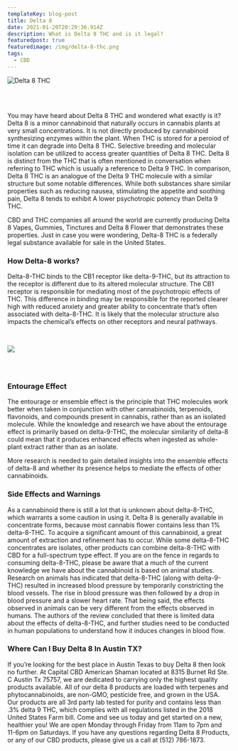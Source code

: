 ```yaml
---
templateKey: blog-post
title: Delta 8
date: 2021-01-20T20:29:36.914Z
description: What is Delta 8 THC and is it legal?
featuredpost: true
featuredimage: /img/delta-8-thc.png
tags:
  - CBD
---
```

![Delta 8 THC](/img/delta-8-thc.png "Delta 8 THC in Austin Tx")

<br><br>

You may have heard about Delta 8 THC and wondered what exactly is it?  Delta 8 is a minor cannabinoid that naturally occurs in cannabis plants at very small concentrations. It is not directly produced by cannabinoid synthesizing enzymes within the plant.  When THC is stored for a peroiod of time it can degrade into Delta 8 THC.  Selective breeding and molecular isolation can be utilized to access greater quantities of Delta 8 THC.  Delta 8 is distinct from the THC that is often mentioned in conversation when referring to THC which is usually a reference to Delta 9 THC.  In comparison, Delta 8 THC is an analogue of the Delta 9 THC molecule with a similar structure but some notable differences. While both substances share similar properties such as reducing nausea, stimulating the appetite and soothing pain, Delta 8 tends to exhibit A lower psychotropic potency than Delta 9 THC. 

CBD and THC companies all around the world are currently producing Delta 8 Vapes, Gummies, Tinctures and Delta 8 Flower that demonstrates these properties.  Just in case you were wondering, Delta-8 THC is a federally legal substance available for sale in the United States.

### How Delta-8 works?

 Delta-8-THC binds to the CB1 receptor like delta-9-THC, but its attraction to the receptor is different due to its altered molecular structure. The CB1 receptor is responsible for mediating most of the psychotropic effects of THC. This difference in binding may be responsible for the reported clearer high with reduced anxiety and greater ability to concentrate that’s often associated with delta-8-THC. It is likely that the molecular structure also impacts the chemical’s effects on other receptors and neural pathways.

<br>

![](/img/delta8-and-d9-thc.jpg)

### <br>

### Entourage Effect

 The entourage or ensemble effect is the principle that THC molecules work better when taken in conjunction with other cannabinoids, terpenoids, flavonoids, and compounds present in cannabis, rather than as an isolated molecule. While the knowledge and research we have about the entourage effect is primarily based on delta-9-THC, the molecular similarity of delta-8 could mean that it produces enhanced effects when ingested as whole-plant extract rather than as an isolate.

More research is needed to gain detailed insights into the ensemble effects of delta-8 and whether its presence helps to mediate the effects of other cannabinoids.

### Side Effects and Warnings

 As a cannabinoid there is still a lot that is unknown about delta-8-THC, which warrants a some caution in using it. Delta 8 is generally available in concentrate forms, because most cannabis flower contains less than 1% delta-8-THC. To acquire a significant amount of this cannabinoid, a great amount of extraction and refinement has to occur.  While some delta-8-THC concentrates are isolates, other products can combine delta-8-THC with CBD for a full-spectrum type effect.  If you are on the fence in regards to consuming delta-8-THC, please be aware that a much of the current knowledge we have about the cannabinoid is based on animal studies. Research on animals has indicated that delta-8-THC (along with delta-9-THC) resulted in increased blood pressure by temporarily constricting the blood vessels. The rise in blood pressure was then followed by a drop in blood pressure and a slower heart rate. That being said, the effects observed in animals can be very different from the effects observed in humans. 
The authors of the review concluded that there is limited data about the effects of delta-8-THC, and further studies need to be conducted in human populations to understand how it induces changes in blood flow.

### Where Can I Buy Delta 8 In Austin TX?

If you’re looking for the best place in Austin Texas to buy Delta 8 then look no further. At Capital CBD American Shaman located at 8315 Burnet Rd Ste. C Austin Tx 75757, we are dedicated to carrying only the highest quality products available.  All of our delta 8 products are loaded with terpenes and phytocannabinoids, are non-GMO, pesticide free, and grown in the USA.  Our products are all 3rd party lab tested for purity and contains less than .3% delta 9 THC, which complies with all regulations listed in the 2018 United States Farm bill.  Come and see us today and get started on a new, healthier you!  We are open Monday through Friday from 11am to 7pm and 11-6pm on Saturdays. If you have any questions regarding Delta 8 Products, or any of our CBD products, please give us a call at (512) 786-1873.